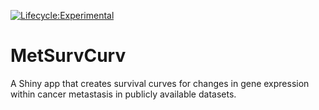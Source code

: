 [![Lifecycle:Experimental](https://img.shields.io/badge/Lifecycle-Experimental-339999)](<Redirect-URL>)

# MetSurvCurv

A Shiny app that creates survival curves for changes in gene expression within cancer metastasis in publicly available datasets.
